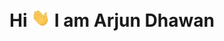 <h1 align="center"> Hi <img src="https://raw.githubusercontent.com/ABSphreak/ABSphreak/master/gifs/Hi.gif" width="30px"> I am Arjun Dhawan</h1>
<!--
**arjundvn24/arjundvn24** is a ✨ _special_ ✨ repository because its `README.md` (this file) appears on your GitHub profile.

Here are some ideas to get you started:

- 🔭 I’m currently working on ...
- 🌱 I’m currently learning ...
- 👯 I’m looking to collaborate on ...
- 🤔 I’m looking for help with ...
- 💬 Ask me about ...
- 📫 How to reach me: ...
- 😄 Pronouns: ...
- ⚡ Fun fact: ...
-->
